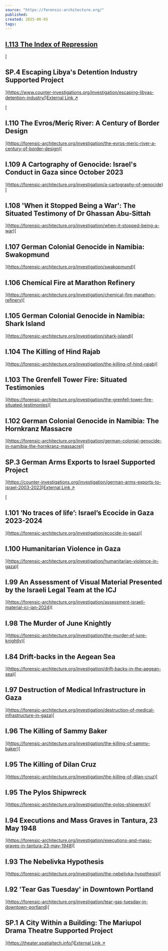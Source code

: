 ```yaml
---
source: "https://forensic-architecture.org/"
published:
created: 2025-06-05
tags:
---
```

## [I.113 The Index of Repression](https://forensic-architecture.org/investigation/the-index-of-repression)

[

## SP.4 Escaping Libya's Detention Industry Supported Project

](https://www.counter-investigations.org/investigation/escaping-libyas-detention-industry/)[External Link ↗](https://www.counter-investigations.org/investigation/escaping-libyas-detention-industry/)

[

## I.110 The Evros/Meriç River: A Century of Border Design

](https://forensic-architecture.org/investigation/the-evros-meric-river-a-century-of-border-design)[

## I.109 A Cartography of Genocide: Israel's Conduct in Gaza since October 2023

](https://forensic-architecture.org/investigation/a-cartography-of-genocide)[

## I.108 'When it Stopped Being a War': The Situated Testimony of Dr Ghassan Abu-Sittah

](https://forensic-architecture.org/investigation/when-it-stopped-being-a-war)[

## I.107 German Colonial Genocide in Namibia: Swakopmund

](https://forensic-architecture.org/investigation/swakopmund)[

## I.106 Chemical Fire at Marathon Refinery

](https://forensic-architecture.org/investigation/chemical-fire-marathon-refinery)[

## I.105 German Colonial Genocide in Namibia: Shark Island

](https://forensic-architecture.org/investigation/shark-island)[

## I.104 The Killing of Hind Rajab

](https://forensic-architecture.org/investigation/the-killing-of-hind-rajab)[

## I.103 The Grenfell Tower Fire: Situated Testimonies

](https://forensic-architecture.org/investigation/the-grenfell-tower-fire-situated-testimonies)[

## I.102 German Colonial Genocide in Namibia: The Hornkranz Massacre

](https://forensic-architecture.org/investigation/german-colonial-genocide-in-namibia-the-hornkranz-massacre)[

## SP.3 German Arms Exports to Israel Supported Project

](https://counter-investigations.org/investigation/german-arms-exports-to-israel-2003-2023)[External Link ↗](https://counter-investigations.org/investigation/german-arms-exports-to-israel-2003-2023)

[

## I.101 ‘No traces of life’: Israel’s Ecocide in Gaza 2023-2024

](https://forensic-architecture.org/investigation/ecocide-in-gaza)[

## I.100 Humanitarian Violence in Gaza

](https://forensic-architecture.org/investigation/humanitarian-violence-in-gaza)[

## I.99 An Assessment of Visual Material Presented by the Israeli Legal Team at the ICJ

](https://forensic-architecture.org/investigation/assessment-israeli-material-icj-jan-2024)[

## I.98 The Murder of June Knightly

](https://forensic-architecture.org/investigation/the-murder-of-june-knightly)[

## I.84 Drift-backs in the Aegean Sea

](https://forensic-architecture.org/investigation/drift-backs-in-the-aegean-sea)[

## I.97 Destruction of Medical Infrastructure in Gaza

](https://forensic-architecture.org/investigation/destruction-of-medical-infrastructure-in-gaza)[

## I.96 The Killing of Sammy Baker

](https://forensic-architecture.org/investigation/the-killing-of-sammy-baker)[

## I.95 The Killing of Dilan Cruz

](https://forensic-architecture.org/investigation/the-killing-of-dilan-cruz)[

## I.95 The Pylos Shipwreck

](https://forensic-architecture.org/investigation/the-pylos-shipwreck)[

## I.94 Executions and Mass Graves in Tantura, 23 May 1948

](https://forensic-architecture.org/investigation/executions-and-mass-graves-in-tantura-23-may-1948)[

## I.93 The Nebelivka Hypothesis

](https://forensic-architecture.org/investigation/the-nebelivka-hypothesis)[

## I.92 'Tear Gas Tuesday' in Downtown Portland

](https://forensic-architecture.org/investigation/tear-gas-tuesday-in-downtown-portland)[

## SP.1 A City Within a Building: The Mariupol Drama Theatre Supported Project

](https://theater.spatialtech.info/)[External Link ↗](https://theater.spatialtech.info/)